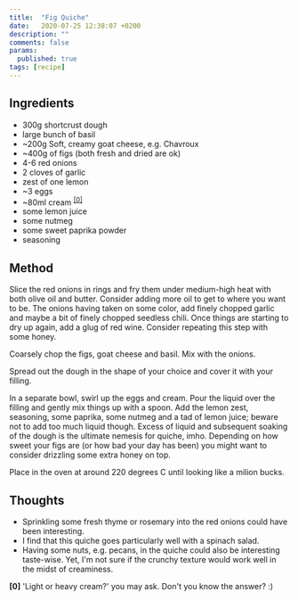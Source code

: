 ```yaml
---
title:  "Fig Quiche"
date:   2020-07-25 12:38:07 +0200
description: ""
comments: false
params:
  published: true
tags: [recipe]
---
```


## Ingredients
- 300g shortcrust dough
- large bunch of basil
- ~200g Soft, creamy goat cheese, e.g. Chavroux
- ~400g of figs (both fresh and dried are ok)
- 4-6 red onions
- 2 cloves of garlic
- zest of one lemon
- ~3 eggs
- ~80ml cream <sup id="a0">[[0]](#f0)</sup>
- some lemon juice
- some nutmeg
- some sweet paprika powder
- seasoning

## Method
Slice the red onions in rings and fry them under medium-high heat with both olive oil and 
butter. Consider adding more oil to get to where you want to be. The onions having taken on
some color, add finely chopped garlic and maybe a bit of finely chopped seedless chili.
Once things are starting to dry up again, add a glug of red wine. Consider repeating
this step with some honey.

Coarsely chop the figs, goat cheese and basil. Mix with the onions.

Spread out the dough in the shape of your choice and cover it with your filling.

In a separate bowl, swirl up the eggs and cream. Pour the liquid over the filling and gently mix
things up with a spoon. Add the lemon zest, seasoning, some paprika, some nutmeg and a tad of lemon juice;
beware not to add too much liquid though. Excess of liquid and subsequent soaking of the dough is the ultimate
nemesis for quiche, imho. Depending on how sweet your figs are (or how bad your day has been) you might want
to consider drizzling some extra honey on top.

Place in the oven at around 220 degrees C until looking like a milion bucks.

## Thoughts
* Sprinkling some fresh thyme or rosemary into the red onions could have been interesting.
* I find that this quiche goes particularly well with a spinach salad.
* Having some nuts, e.g. pecans, in the quiche could also be interesting taste-wise. Yet, 
I'm not sure if the crunchy texture would work well in the midst of creaminess.

<b id="f0">[0]</b> 'Light or heavy cream?' you may ask. Don't you know the answer? :)
